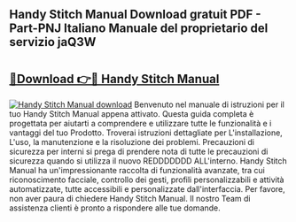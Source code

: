 ## Handy Stitch Manual Download gratuit PDF - Part-PNJ Italiano Manuale del proprietario del servizio jaQ3W

# <h2><a href="http://dfelxv.blite.top/?on=Handy+Stitch+Manual">🔗Download 👉🔴 Handy Stitch Manual</a></h2>

[![Handy Stitch Manual download](https://i.imgur.com/lujVjoI.png)](http://dfelxv.blite.top/?on=Handy+Stitch+Manual)
Benvenuto nel manuale di istruzioni per il tuo Handy Stitch Manual appena attivato. Questa guida completa è progettata per aiutarti a comprendere e utilizzare tutte le funzionalità e i vantaggi del tuo Prodotto. Troverai istruzioni dettagliate per L'installazione, L'uso, la manutenzione e la risoluzione dei problemi. Precauzioni di sicurezza per interni si prega di prendere nota di tutte le precauzioni di sicurezza quando si utilizza il nuovo REDDDDDDD ALL'interno. Handy Stitch Manual ha un'impressionante raccolta di funzionalità avanzate, tra cui riconoscimento facciale, controllo dei gesti, profili personalizzabili e attività automatizzate, tutte accessibili e personalizzate dall'interfaccia. Per favore, non aver paura di chiedere Handy Stitch Manual. Il nostro Team di assistenza clienti è pronto a rispondere alle tue domande.
